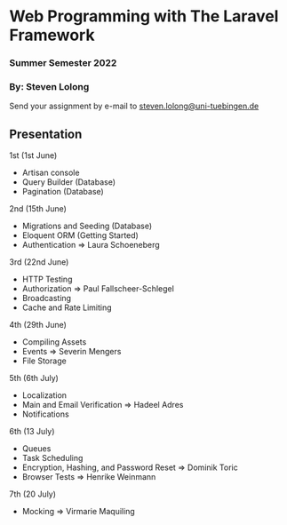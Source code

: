 # Web Programming with The Laravel Framework

### Summer Semester 2022 
### By: Steven Lolong 

Send your assignment by e-mail to steven.lolong@uni-tuebingen.de 


## Presentation 
1st (1st June)
- Artisan console
- Query Builder (Database)
- Pagination (Database)

2nd (15th June)
- Migrations and Seeding (Database)
- Eloquent ORM (Getting Started)
- Authentication => Laura Schoeneberg
  
3rd (22nd June)
- HTTP Testing
- Authorization => Paul Fallscheer-Schlegel
- Broadcasting 
- Cache and Rate Limiting

4th (29th June)
- Compiling Assets
- Events => Severin Mengers
- File Storage

5th (6th July)
- Localization
- Main and Email Verification => Hadeel Adres
- Notifications

6th (13 July)
- Queues
- Task Scheduling
- Encryption, Hashing, and Password Reset => Dominik Toric
- Browser Tests => Henrike Weinmann

7th (20 July)
- Mocking => Virmarie Maquiling
